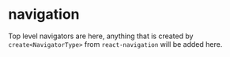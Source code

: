 # navigation

Top level navigators are here, anything that is created by `create<NavigatorType>` from `react-navigation` will be added here.
